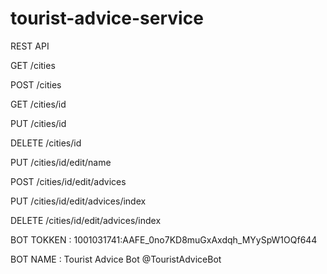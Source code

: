 # tourist-advice-service

REST API

GET     /cities

POST    /cities

GET     /cities/id

PUT     /cities/id

DELETE  /cities/id 


PUT     /cities/id/edit/name

POST    /cities/id/edit/advices

PUT     /cities/id/edit/advices/index

DELETE  /cities/id/edit/advices/index


BOT TOKKEN : 1001031741:AAFE_0no7KD8muGxAxdqh_MYySpW1OQf644

BOT NAME : Tourist Advice Bot @TouristAdviceBot
